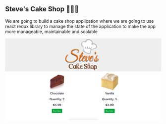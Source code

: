 ## Steve's Cake Shop 👨🏻‍🍳

We are going to build a cake shop application where we are going to use react redux library to manage the state of the application to make the app more manageable, maintainable and scalable

<img src="src/images/screenshot.png" />
